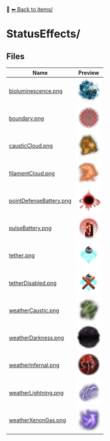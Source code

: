 📁 [⬅ Back to items/](../README.md)

# StatusEffects/

## Files

| Name | Preview |
|------|---------|
| [bioluminescence.png](./bioluminescence.png) | ![](./bioluminescence.png) |
| [boundary.png](./boundary.png) | ![](./boundary.png) |
| [causticCloud.png](./causticCloud.png) | ![](./causticCloud.png) |
| [filamentCloud.png](./filamentCloud.png) | ![](./filamentCloud.png) |
| [pointDefenseBattery.png](./pointDefenseBattery.png) | ![](./pointDefenseBattery.png) |
| [pulseBattery.png](./pulseBattery.png) | ![](./pulseBattery.png) |
| [tether.png](./tether.png) | ![](./tether.png) |
| [tetherDisabled.png](./tetherDisabled.png) | ![](./tetherDisabled.png) |
| [weatherCaustic.png](./weatherCaustic.png) | ![](./weatherCaustic.png) |
| [weatherDarkness.png](./weatherDarkness.png) | ![](./weatherDarkness.png) |
| [weatherInfernal.png](./weatherInfernal.png) | ![](./weatherInfernal.png) |
| [weatherLightning.png](./weatherLightning.png) | ![](./weatherLightning.png) |
| [weatherXenonGas.png](./weatherXenonGas.png) | ![](./weatherXenonGas.png) |